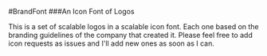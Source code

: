#BrandFont
###An Icon Font of Logos

This is a set of scalable logos in a scalable icon font. Each one based on the branding guidelines of the company that created it. Please feel free to add icon requests as issues and I'll add new ones as soon as I can.